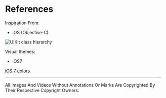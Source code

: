 References
======

Inspiration From:

- iOS (Objective-C)

![UIKit class hierarchy](https://developer.apple.com/library/ios/documentation/uikit/reference/UIKit_Framework/Art/uikit_classes.jpg)

Visual themes:

- iOS7

[iOS 7 colors](http://ios7colors.com)

- - - - - -
All Images And Videos Without Annotations Or Marks Are Copyrighted By Their Respective Copyright Owners.